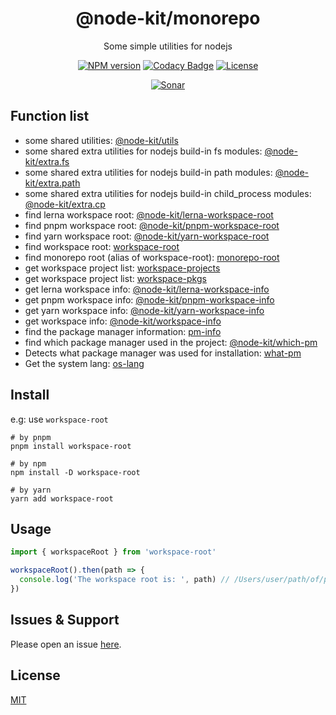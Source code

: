 <div style="text-align: center;" align="center">

# @node-kit/monorepo

Some simple utilities for nodejs

[![NPM version][npm-image]][npm-url]
[![Codacy Badge][codacy-image]][codacy-url]
[![License][license-image]][license-url]

[![Sonar][sonar-image]][sonar-url]

</div>

## Function list

- some shared utilities: [@node-kit/utils](https://github.com/saqqdy/node-kit/tree/master/packages/utils)
- some shared extra utilities for nodejs build-in fs modules: [@node-kit/extra.fs](https://github.com/saqqdy/node-kit/tree/master/packages/extra/fs)
- some shared extra utilities for nodejs build-in path modules: [@node-kit/extra.path](https://github.com/saqqdy/node-kit/tree/master/packages/extra/path)
- some shared extra utilities for nodejs build-in child_process modules: [@node-kit/extra.cp](https://github.com/saqqdy/node-kit/tree/master/packages/extra/cp)
- find lerna workspace root: [@node-kit/lerna-workspace-root](https://github.com/saqqdy/node-kit/tree/master/packages/lerna-workspace-root)
- find pnpm workspace root: [@node-kit/pnpm-workspace-root](https://github.com/saqqdy/node-kit/tree/master/packages/pnpm-workspace-root)
- find yarn workspace root: [@node-kit/yarn-workspace-root](https://github.com/saqqdy/node-kit/tree/master/packages/yarn-workspace-root)
- find workspace root: [workspace-root](https://github.com/saqqdy/node-kit/tree/master/packages/workspace-root)
- find monorepo root (alias of workspace-root): [monorepo-root](https://github.com/saqqdy/node-kit/tree/master/packages/monorepo-root)
- get workspace project list: [workspace-projects](https://github.com/saqqdy/node-kit/tree/master/packages/workspace-projects)
- get workspace project list: [workspace-pkgs](https://github.com/saqqdy/node-kit/tree/master/packages/workspace-pkgs)
- get lerna workspace info: [@node-kit/lerna-workspace-info](https://github.com/saqqdy/node-kit/tree/master/packages/lerna-workspace-info)
- get pnpm workspace info: [@node-kit/pnpm-workspace-info](https://github.com/saqqdy/node-kit/tree/master/packages/pnpm-workspace-info)
- get yarn workspace info: [@node-kit/yarn-workspace-info](https://github.com/saqqdy/node-kit/tree/master/packages/yarn-workspace-info)
- get workspace info: [@node-kit/workspace-info](https://github.com/saqqdy/node-kit/tree/master/packages/workspace-info)
- find the package manager information: [pm-info](https://github.com/saqqdy/node-kit/tree/master/packages/pm-info)
- find which package manager used in the project: [@node-kit/which-pm](https://github.com/saqqdy/node-kit/tree/master/packages/which-pm)
- Detects what package manager was used for installation: [what-pm](https://github.com/saqqdy/node-kit/tree/master/packages/what-pm)
- Get the system lang: [os-lang](https://github.com/saqqdy/node-kit/tree/master/packages/os-lang)

## Install

e.g: use `workspace-root`

```shell
# by pnpm
pnpm install workspace-root

# by npm
npm install -D workspace-root

# by yarn
yarn add workspace-root
```

## Usage

```js
import { workspaceRoot } from 'workspace-root'

workspaceRoot().then(path => {
  console.log('The workspace root is: ', path) // /Users/user/path/of/package/root or null
})
```

## Issues & Support

Please open an issue [here](https://github.com/saqqdy/node-kit/issues).

## License

[MIT](LICENSE)

[npm-image]: https://img.shields.io/npm/v/@node-kit/monorepo.svg?style=flat-square
[npm-url]: https://npmjs.org/package/@node-kit/monorepo
[codacy-image]: https://app.codacy.com/project/badge/Grade/f70d4880e4ad4f40aa970eb9ee9d0696
[codacy-url]: https://www.codacy.com/gh/saqqdy/@node-kit/monorepo/dashboard?utm_source=github.com&utm_medium=referral&utm_content=saqqdy/@node-kit/monorepo&utm_campaign=Badge_Grade
[license-image]: https://img.shields.io/badge/License-MIT-blue.svg
[license-url]: LICENSE
[sonar-image]: https://sonarcloud.io/api/project_badges/quality_gate?project=saqqdy_node-kit
[sonar-url]: https://sonarcloud.io/dashboard?id=saqqdy_node-kit
